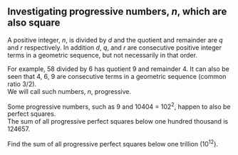 ## Investigating progressive numbers, <i>n</i>, which are also square

A positive integer, <i>n</i>, is divided by <i>d</i> and the quotient and remainder are <i>q</i> and <i>r</i> respectively. In addition <i>d</i>, <i>q</i>, and <i>r</i> are consecutive positive integer terms in a geometric sequence, but not necessarily in that order.

For example, 58 divided by 6 has quotient 9 and remainder 4. It can also be seen that 4, 6, 9 are consecutive terms in a geometric sequence (common ratio 3/2).<br>
We will call such numbers, <i>n</i>, progressive.

Some progressive numbers, such as 9 and 10404 = 102<sup>2</sup>, happen to also be perfect squares.<br> The sum of all progressive perfect squares below one hundred thousand is 124657.

Find the sum of all progressive perfect squares below one trillion (10<sup>12</sup>).
